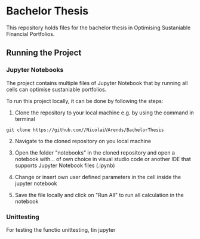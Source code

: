 # Bachelor Thesis

This repository holds files for the bachelor thesis in Optimising Sustaniable Financial Portfolios.



## Running the Project

### Jupyter Notebooks

The project contains multiple files of Jupyter Notebook that by running all cells can optimise sustaniable portfolios.

To run this project locally, it can be done by following the steps:

1. Clone the repository to your local machine e.g. by using the command in terminal

`git clone https://github.com//NicolaiVArends/BachelorThesis`

2. Navigate to the cloned repository on you local machine

3. Open the folder "notebooks" in the cloned repository and open a notebook with... of own choice in visual studio code or another IDE that supports Jupyter Notebook files (.ipynb)

4. Change or insert own user defined parameters in the cell inside the jupyter notebook

5. Save the file locally and click on "Run All" to run all calculation in the notebook


### Unittesting

For testing the functio unittesting, tin jupyter 



